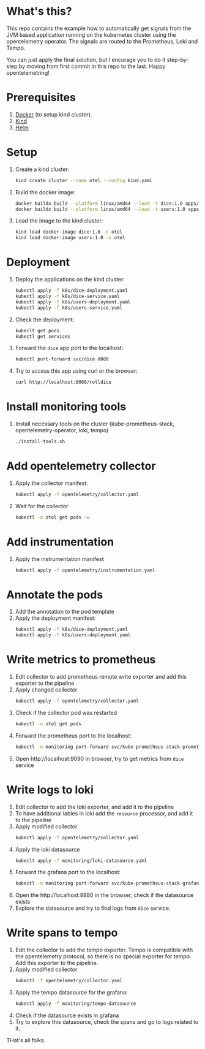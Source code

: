 # What's this?
This repo contains the example how to automatically get signals from the JVM based application running on the kubernetes cluster using the opentelemetry operator. 
The signals are routed to the Prometheus, Loki and Tempo. 

You can just apply the final solution, but I encurage you to do it step-by-step by moving from first commit in this repo to the last. 
Happy opentelemetring!


# Prerequisites
1. [Docker](https://www.docker.com) (to setup kind cluster). 
1. [Kind](https://kind.sigs.k8s.io)
1. [Helm](https://helm.sh)

# Setup
1. Create a kind cluster:
    ```bash
    kind create cluster --name otel --config kind.yaml
    ```
1. Build the docker image:
    ```bash
    docker buildx build --platform linux/amd64 --load -t dice:1.0 apps/dice
    docker buildx build --platform linux/amd64 --load -t users:1.0 apps/users
    ```
1.  Load the image to the kind cluster:
    ```bash
    kind load docker-image dice:1.0 -n otel
    kind load docker-image users:1.0 -n otel
    ```

# Deployment
1. Deploy the applications on the kind cluster:
    ```bash
    kubectl apply -f k8s/dice-deployment.yaml
    kubectl apply -f k8s/dice-service.yaml
    kubectl apply -f k8s/users-deployment.yaml
    kubectl apply -f k8s/users-service.yaml
    ```
1. Check the deployment:
    ```bash
    kubeclt get pods
    kubectl get services
    ```
1. Forward the `dice` app port to the localhost:
    ```bash
    kubectl port-forward svc/dice 8080
    ```
1. Try to access this app using curl or the browser:
    ```bash
    curl http://localhost:8080/rolldice
    ```

# Install monitoring tools
1. Install necessary tools on the cluster (kube-prometheus-stack, opentelemetry-operator, loki, tempo)
    ```bash
    ./install-tools.sh
    ```
    
# Add opentelemetry collector
1. Apply the collector manifest:
    ```bash
    kubectl apply -f opentelemetry/collector.yaml
    ```
1. Wait for the collector
    ```bash
    kubectl -n otel get pods -w
    ```

# Add instrumentation
1. Apply the instrumentation manifest
    ```bash
    kubectl apply -f opentelemetry/instrumentation.yaml
    ```

# Annotate the pods
1. Add the annotation to the pod template
1. Apply the deployment manifest:
    ```bash
    kubectl apply -f k8s/dice-deployment.yaml
    kubectl apply -f k8s/users-deployment.yaml
    ```

# Write metrics to prometheus
1. Edit collector to add prometheus remote write exporter and add this exporter to the pipeline
1. Apply changed collector
    ```bash
    kubectl apply -f opentelemetry/collector.yaml
    ```
1. Check if the collector pod was restarted
    ```bash
    kubectl -n otel get pods
    ```
1. Forward the prometheus port to the localhost:
    ```bash
    kubectl -n monitoring port-forward svc/kube-prometheus-stack-prometheus 9090
    ```
1. Open http://localhost:9090 in browser, try to get metrics from `dice` service

# Write logs to loki
1. Edit collector to add the loki exporter, and add it to the pipeline
1. To have additional lables in loki add the `resource` processor, and add it to the pipeline
1. Apply modified collector 
    ```bash
    kubectl apply -f opentelemetry/collector.yaml
    ```
1. Apply the loki datasource
    ```bash
    kubeclt apply -f monitoring/loki-datasource.yaml
    ```
1. Forward the grafana port to the localhost:
    ```bash
    kubectl -n monitoring port-forward svc/kube-prometheus-stack-grafana 8880:80
    ```
1. Open the http://localhost:8880 in the browser, check if the datasource exists
1. Explore the datasource and try to find logs from `dice` service.

# Write spans to tempo
1. Edit the collector to add the tempo exporter. Tempo is compatible with the opentelemetry protocol, so there is no special exporter for tempo. Add this exporter to the pipeline.
1. Apply modified collector 
    ```bash
    kubectl -f opentelemetry/collector.yaml
    ```
1. Apply the tempo datasource for the grafana:
    ```bash
    kubectl apply -f monitoring/tempo-datasource
    ```
1. Check if the datasource exists in grafana
1. Try to explore this datasource, check the spans and go to logs related to it.

THat's all folks. 
